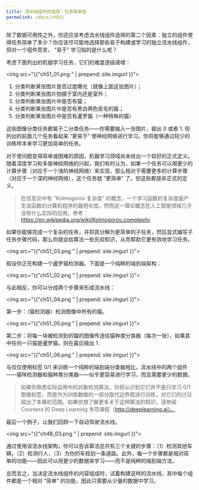 ```yaml
---
title: 流水线组件的选择：任务简单性
permalink: /docs/ch51/
---
```


除了数据可用性之外，你还应该考虑流水线组件选择的第二个因素：独立的组件使得任务简单了多少？你应该尽可能地选择那些易于构建或学习的独立流水线组件，但对一个组件而言， “易于” 学习指的是什么呢？

考虑下面列出的机器学习任务，它们的难度逐级递增：

<img src="{{"ch51_01.png " | prepend: site.imgurl }}">

1. 分类判断某张图片是否过度曝光（就像上面这张图片）；
2. 分类判断某张图片拍摄于室内还是室外；
3. 分类判断某张图片中是否有猫；
4. 分类判断某张图片中是否有黑白两色皮毛的猫；
5. 分类判断某张图片中是否有暹罗猫（一种特殊的猫）

这些图像分类任务都属于二分类任务——你需要输入一张图片，输出 0 或者 1. 但列出的前面几个任务看起来 “更易于” 使神经网络进行学习。你将能够通过较少的训练样本来学习更加简单的任务。

对于使问题变得简单或困难的原因，机器学习领域尚未给出一个较好的正式定义。随着深度学习和多层神经网络的兴起，我们有时认为，如果一个任务可以用更少的计算步骤（对应于一个浅的神经网络）来实现，那么相对于需要更多的计算步骤（对应于一个深的神经网络），这个任务就 “更简单” 了。但这些都是非正式的定义。 

> 在信息论中有 “Kolmogorov 复杂度” 的概念，一个学习函数的复杂度是产生该函数的计算机程序的最短长度。然而这一理论概念在人工智能领域几乎没有什么实际的应用。参考：https://en.wikipedia.org/wiki/Kolmogorov_complexity

如果你能够完成一个复杂的任务，并将其分解为更简单的子任务，然后显式编写子任务步骤代码，那么你就会给算法一些先验知识，从而帮助它更有效地学习任务。

<img src="{{"ch51_03.png " | prepend: site.imgurl }}">

假设你正在构建一个暹罗猫检测器。下面是一个纯粹的端到端架构：

<img src="{{"ch51_02.png " | prepend: site.imgurl }}">

与此相反，你可以分成两个步骤来形成流水线：  

<img src="{{"ch51_04.png " | prepend: site.imgurl }}">

第一步：（猫检测器）检测图像中所有的猫。 

<img src="{{"ch51_05.png " | prepend: site.imgurl }}">

第二步：将每一块被检测到的猫的图像传送给猫种类分类器（每次一张），如果其中任何一只猫是暹罗猫，则在最后输出 1.  

<img src="{{"ch51_06.png " | prepend: site.imgurl }}">

与仅仅使用标签 0/1 来训练一个纯粹的端到端分类器相比，流水线中的两个组件——猫咪检测器和猫种类分类器——似乎更容易进行学习，而且需要更少的数据。 

> 如果你熟悉实际运用中的对象检测算法，你将认识到它们并不是只学习 0/1 图像标签，而是作为训练数据的一部分取代边界框进行训练，对它们的讨论超出了本章的范围。如果你想了解更多关于这种算法的知识，请参阅 Coursera 的 Deep Learning 专项课程（http://deeplearning.ai）。 

最后一个例子，让我们回顾一下自动驾驶流水线。

<img src="{{"ch48_03.png " | prepend: site.imgurl }}">

通过使用该流水线架构，你可以告诉算法总共有三个关键的步骤：（1）检测其他车辆，（2）检测行人，（3）为你的车规划一条道路。此外，每一个步骤都是相对简单的功能——因此可以用更少的数据来学习——而不是纯粹的端到端方法。

总而言之，当决定流水线组件的内容组成时，试着构建这样的流水线，其中每个组件都是一个相对 “简单” 的功能，因此只需要从少量的数据中学习。  